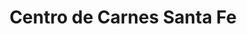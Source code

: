 ---
title: "Centro de Carnes Santa Fe"
url: /concepcion/centro-de-carnes-santa-fe/
shop: Metzgerei
---